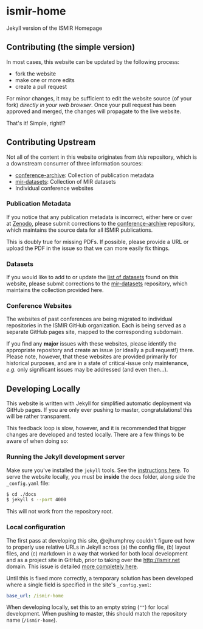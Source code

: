 # ismir-home

Jekyll version of the ISMIR Homepage


## Contributing (the simple version)

In most cases, this website can be updated by the following process:

* fork the website
* make one or more edits
* create a pull request

For minor changes, it may be sufficient to edit the website source (of your fork) *directly in your web browser*. Once your pull request has been approved and merged, the changes will propagate to the live website.

That's it! Simple, right!?


## Contributing Upstream

Not all of the content in this website originates from *this* repository, which is a downstream consumer of three information sources:

- [conference-archive](http://github.com/ismir/conference-archive): Collection of publication metadata
- [mir-datasets](http://github.com/ismir/mir-datasets): Collection of MIR datasets
- Individual conference websites


### Publication Metadata

If you notice that any publication metadata is incorrect, either here or over at [Zenodo](http://zenodo.org), please submit corrections to the [conference-archive](http://github.com/ismir/conference-archive) repository, which maintains the source data for all ISMIR publications.

This is doubly true for missing PDFs. If possible, please provide a URL or upload the PDF in the issue so that we can more easily fix things.


### Datasets

If you would like to add to or update the [list of datasets](http://ismir.net/resources/datasets/) found on this website, please submit corrections to the [mir-datasets](http://github.com/ismir/mir-datasets) repository, which maintains the collection provided here.


### Conference Websites

The websites of past conferences are being migrated to individual repositories in the ISMIR GitHub organization. Each is being served as a separate GitHub pages site, mapped to the corresponding subdomain.

If you find any **major** issues with these websites, please identify the appropriate repository and create an issue (or ideally a pull request!) there. Please note, however, that these websites are provided primarily for historical purposes, and are in a state of critical-issue only maintenance, *e.g.* only significant issues may be addressed (and even then...).


## Developing Locally

This website is written with Jekyll for simplified automatic deployment via GitHub pages. If you are only ever pushing to master, congratulations! this will be rather transparent.

This feedback loop is slow, however, and it is recommended that bigger changes are developed and tested locally. There are a few things to be aware of when doing so:

### Running the Jekyll development server

Make sure you've installed the `jekyll` tools. See the [instructions here](). To serve the website locally, you must be **inside** the `docs` folder, along side the `_config.yaml` file:

```bash
$ cd ./docs
$ jekyll s --port 4000
```

This will not work from the repository root.


### Local configuration

The first pass at developing this site, @ejhumphrey couldn't figure out how to properly use relative URLs in Jekyll across (a) the config file, (b) layout files, and (c) markdown in a way that worked for both local development and as a project site in GitHub, prior to taking over the http://ismir.net domain. This issue is detailed [more completely here](http://github.com/ismir/ismir-home/issues/??).

Until this is fixed more correctly, a temporary solution has been developed where a single field is specified in the site's `_config.yaml`:

```yaml
base_url: /ismir-home
```

When developing locally, set this to an empty string (`""`) for local development. When pushing to master, this should match the repository name (`/ismir-home`).


